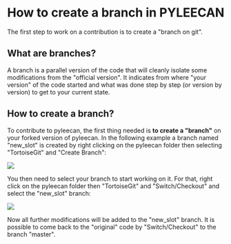 How to create a branch in PYLEECAN
==================================

The first step to work on a contribution is to create a "branch on git".

What are branches?
------------------

A branch is a parallel version of the code that will cleanly isolate
some modifications from the "official version". It indicates from where
"your version" of the code started and what was done step by step (or
version by version) to get to your current state.

How to create a branch?
-----------------------

To contribute to pyleecan, the first thing needed is **to create a
"branch"** on your forked version of pyleecan. In the following example
a branch named "new_slot" is created by right clicking on the pyleecan
folder then selecting "TortoiseGit" and "Create Branch":

![](_static/tuto_slot_branch_1.PNG)

You then need to select your branch to start working on it. For that,
right click on the pyleecan folder then "TortoiseGit" and
"Switch/Checkout" and select the "new_slot" branch:

![](_static/tuto_slot_branch_2.PNG)

Now all further modifications will be added to the "new_slot" branch.
It is possible to come back to the "original" code by "Switch/Checkout"
to the branch "master".
